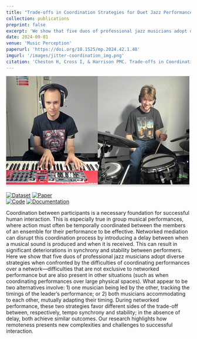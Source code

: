 ```yaml
---
title: "Trade-offs in Coordination Strategies for Duet Jazz Performances Subject to Network Delay and Jitter"
collection: publications
preprint: false
excerpt: 'We show that five duos of professional jazz musicians adopt diverse strategies when confronted by the difficulties of coordinating performances over a network — difficulties that are not exclusive to networked performance, but are also present in other situations (such as when coordinating performances over large physical spaces).'
date: 2024-09-01
venue: 'Music Perception'
paperurl: 'https://doi.org/10.1525/mp.2024.42.1.48'
imgurl: '/images/jitter-coordination_img.png'
citation: 'Cheston H, Cross I, & Harrison PMC. Trade-offs in Coordination Strategies for Duet Jazz Performances Subject to Network Delay and Jitter. <i>Music Perception</i>. 2024; 42(1), 48–72.'
---
```


<img src='/images/jitter-coordination_img.png'>

[![Dataset](http://img.shields.io/badge/Dataset-DOI:_10.5281/zenodo.7773824-blue)](https://doi.org/10.5281/zenodo.7773824) [![Paper](http://img.shields.io/badge/Paper-DOI:_10.1525/mp.2024.42.1.48-blue)](https://doi.org/10.1525/mp.2024.42.1.48) <br>
[![Code](http://img.shields.io/badge/Code-available_on_GitHub-purple)](https://github.com/HuwCheston/Jazz-Jitter-Analysis) [![Documentation](http://img.shields.io/badge/Documentation-available_on_GitHub-purple)](https://huwcheston.github.io/Jazz-Jitter-Analysis/)

Coordination between participants is a necessary foundation for successful human interaction. This is especially true in group musical performances, where action must often be temporally coordinated between the members of an ensemble for their performance to be effective. Networked mediation can disrupt this coordination process by introducing a delay between when a musical sound is produced and when it is received. This can result in significant deteriorations in synchrony and stability between performers. Here we show that five duos of professional jazz musicians adopt diverse strategies when confronted by the difficulties of coordinating performances over a network—difficulties that are not exclusive to networked performance but are also present in other situations (such as when coordinating performances over large physical spaces). What appear to be two alternatives involve: 1) one musician being led by the other, tracking the timings of the leader’s performance; or 2) both musicians accommodating to each other, mutually adapting their timing. During networked performance, these two strategies favor different sides of the trade-off between, respectively, tempo synchrony and stability; in the absence of delay, both achieve similar outcomes. Our research highlights how remoteness presents new complexities and challenges to successful interaction.